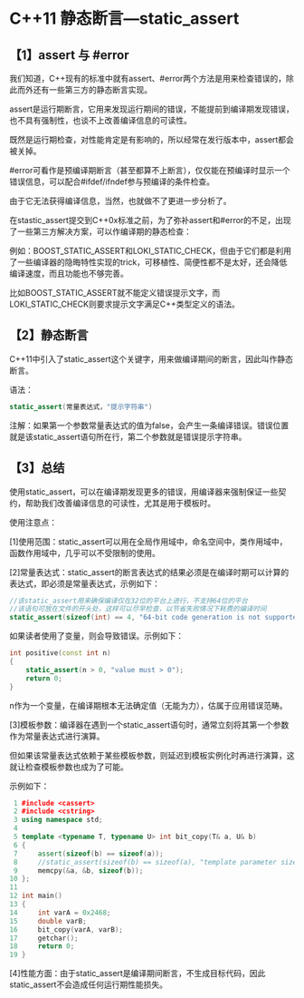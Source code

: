 # C++11 静态断言—static_assert

## 【1】assert 与 #error

我们知道，C++现有的标准中就有assert、#error两个方法是用来检查错误的，除此而外还有一些第三方的静态断言实现。

assert是运行期断言，它用来发现运行期间的错误，不能提前到编译期发现错误，也不具有强制性，也谈不上改善编译信息的可读性。

既然是运行期检查，对性能肯定是有影响的，所以经常在发行版本中，assert都会被关掉。

\#error可看作是预编译期断言（甚至都算不上断言），仅仅能在预编译时显示一个错误信息，可以配合#ifdef/ifndef参与预编译的条件检查。

由于它无法获得编译信息，当然，也就做不了更进一步分析了。

在stastic_assert提交到C++0x标准之前，为了弥补assert和#error的不足，出现了一些第三方解决方案，可以作编译期的静态检查：

例如：BOOST_STATIC_ASSERT和LOKI_STATIC_CHECK，但由于它们都是利用了一些编译器的隐晦特性实现的trick，可移植性、简便性都不是太好，还会降低编译速度，而且功能也不够完善。

比如BOOST_STATIC_ASSERT就不能定义错误提示文字，而LOKI_STATIC_CHECK则要求提示文字满足C++类型定义的语法。

## 【2】静态断言

C++11中引入了static_assert这个关键字，用来做编译期间的断言，因此叫作静态断言。

语法：

```c++
static_assert(常量表达式，"提示字符串")
```

注解：如果第一个参数常量表达式的值为false，会产生一条编译错误。错误位置就是该static_assert语句所在行，第二个参数就是错误提示字符串。

## 【3】总结

使用static_assert，可以在编译期发现更多的错误，用编译器来强制保证一些契约，帮助我们改善编译信息的可读性，尤其是用于模板时。

使用注意点：

[1]使用范围：static_assert可以用在全局作用域中，命名空间中，类作用域中，函数作用域中，几乎可以不受限制的使用。

[2]常量表达式：static_assert的断言表达式的结果必须是在编译时期可以计算的表达式，即必须是常量表达式，示例如下：

```c++
//该static_assert用来确保编译仅在32位的平台上进行，不支持64位的平台
//该语句可放在文件的开头处，这样可以尽早检查，以节省失败情况下耗费的编译时间
static_assert(sizeof(int) == 4, "64-bit code generation is not supported.");
```

如果读者使用了变量，则会导致错误。示例如下：

```c++
int positive(const int n)
{
    static_assert(n > 0, "value must > 0");
    return 0;
}
```

n作为一个变量，在编译期根本无法确定值（无能为力），估属于应用错误范畴。

[3]模板参数：编译器在遇到一个static_assert语句时，通常立刻将其第一个参数作为常量表达式进行演算。

但如果该常量表达式依赖于某些模板参数，则延迟到模板实例化时再进行演算，这就让检查模板参数也成为了可能。

示例如下：

```c++
 1 #include <cassert>
 2 #include <cstring>
 3 using namespace std;
 4 
 5 template <typename T, typename U> int bit_copy(T& a, U& b)
 6 {
 7     assert(sizeof(b) == sizeof(a));
 8     //static_assert(sizeof(b) == sizeof(a), "template parameter size no equal!");
 9     memcpy(&a, &b, sizeof(b));
10 };
11 
12 int main()
13 {
14     int varA = 0x2468;
15     double varB;
16     bit_copy(varA, varB);
17     getchar();
18     return 0;
19 }
```

[4]性能方面：由于static_assert是编译期间断言，不生成目标代码，因此static_assert不会造成任何运行期性能损失。